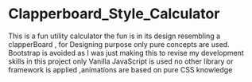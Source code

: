 # Clapperboard_Style_Calculator

This is a fun utility calculator the fun  is in its design resembling a clapperBoard , for Designing purpose only pure concepts are used. Bootstrap is avoided as I was just making this to revise my development skills in this project only Vanilla JavaScript is used no other library or framework is applied ,animations are based on pure CSS knowledge
